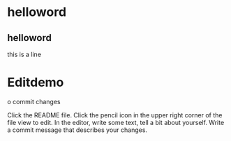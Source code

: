 # helloword

## helloword 
 this is a line


# Editdemo
o commit changes

Click the README file.
Click the pencil icon in the upper right corner of the file view to edit.
In the editor, write some text, tell a bit about yourself.
Write a commit message that describes your changes.
